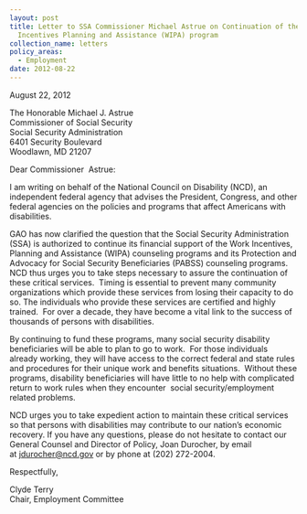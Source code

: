 ```yaml
---
layout: post
title: Letter to SSA Commissioner Michael Astrue on Continuation of the Work
  Incentives Planning and Assistance (WIPA) program
collection_name: letters
policy_areas:
  - Employment
date: 2012-08-22
---
```

August 22, 2012

The Honorable Michael J. Astrue\
Commissioner of Social Security\
Social Security Administration\
6401 Security Boulevard\
Woodlawn, MD 21207 

Dear Commissioner  Astrue:

I am writing on behalf of the National Council on Disability (NCD), an independent federal agency that advises the President, Congress, and other federal agencies on the policies and programs that affect Americans with disabilities.

GAO has now clarified the question that the Social Security Administration (SSA) is authorized to continue its financial support of the Work Incentives, Planning and Assistance (WIPA) counseling programs and its Protection and Advocacy for Social Security Beneficiaries (PABSS) counseling programs.  NCD thus urges you to take steps necessary to assure the continuation of these critical services.  Timing is essential to prevent many community organizations which provide these services from losing their capacity to do so. The individuals who provide these services are certified and highly trained.  For over a decade, they have become a vital link to the success of thousands of persons with disabilities.

By continuing to fund these programs, many social security disability beneficiaries will be able to plan to go to work.  For those individuals already working, they will have access to the correct federal and state rules and procedures for their unique work and benefits situations.  Without these programs, disability beneficiaries will have little to no help with complicated return to work rules when they encounter  social security/employment  related problems.

NCD urges you to take expedient action to maintain these critical services so that persons with disabilities may contribute to our nation’s economic recovery. If you have any questions, please do not hesitate to contact our General Counsel and Director of Policy, Joan Durocher, by email at [jdurocher@ncd.gov](mailto:jdurocher@ncd.gov) or by phone at (202) 272-2004.

Respectfully, 

Clyde Terry\
Chair, Employment Committee